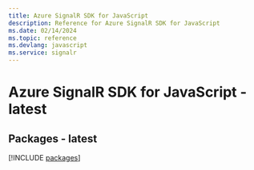 ```yaml
---
title: Azure SignalR SDK for JavaScript
description: Reference for Azure SignalR SDK for JavaScript
ms.date: 02/14/2024
ms.topic: reference
ms.devlang: javascript
ms.service: signalr
---
```

# Azure SignalR SDK for JavaScript - latest
## Packages - latest
[!INCLUDE [packages](signalr-index.md)]